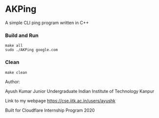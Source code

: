 # AKPing
A simple CLI ping program written in C++

### Build and Run
```
make all
sudo ./AKPing google.com
```

### Clean
```
make clean
```


Author:

Ayush Kumar
Junior Undergraduate
Indian Institute of Technology Kanpur

Link to my webpage
https://cse.iitk.ac.in/users/ayushk

Built for Cloudflare Internship Program 2020
